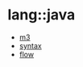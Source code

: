 # lang::java


   * [m3](Library/lang/java/m3)
   * [syntax](Library/lang/java/syntax)
   * [flow](Library/lang/java/flow)